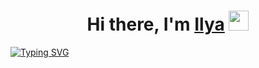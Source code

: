 <h1 align="center">Hi there, I'm <a href="https://t.me/newcower" target="_blank">Ilya</a> 
<img src="https://github.com/blackcater/blackcater/raw/main/images/Hi.gif" height="32"/></h1>
<a href="https://git.io/typing-svg"><img src="https://readme-typing-svg.herokuapp.com?font=Rubik&size=22&pause=1000&color=C972F7&center=true&width=1200&lines=Beginner+JS+developer+on+React.js%2C+React-Native" alt="Typing SVG" /></a>
